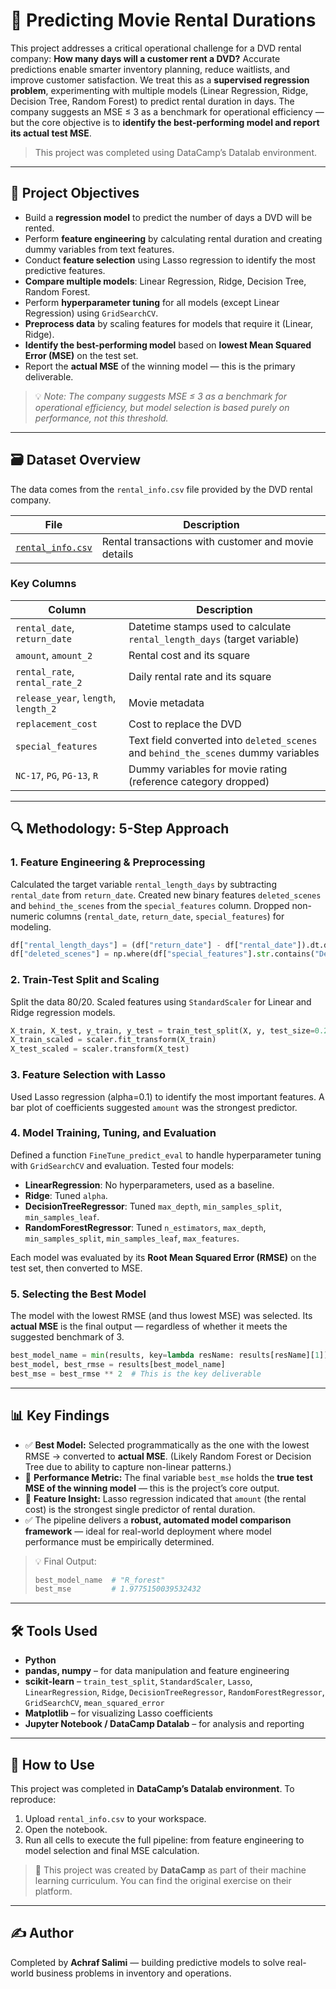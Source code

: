 # 📀 Predicting Movie Rental Durations

This project addresses a critical operational challenge for a DVD rental company: **How many days will a customer rent a DVD?** Accurate predictions enable smarter inventory planning, reduce waitlists, and improve customer satisfaction. We treat this as a **supervised regression problem**, experimenting with multiple models (Linear Regression, Ridge, Decision Tree, Random Forest) to predict rental duration in days. The company suggests an MSE ≤ 3 as a benchmark for operational efficiency — but the core objective is to **identify the best-performing model and report its actual test MSE**.

> This project was completed using DataCamp’s Datalab environment.

---

## 🎯 Project Objectives

- Build a **regression model** to predict the number of days a DVD will be rented.
- Perform **feature engineering** by calculating rental duration and creating dummy variables from text features.
- Conduct **feature selection** using Lasso regression to identify the most predictive features.
- **Compare multiple models**: Linear Regression, Ridge, Decision Tree, Random Forest.
- Perform **hyperparameter tuning** for all models (except Linear Regression) using `GridSearchCV`.
- **Preprocess data** by scaling features for models that require it (Linear, Ridge).
- **Identify the best-performing model** based on **lowest Mean Squared Error (MSE)** on the test set.
- Report the **actual MSE** of the winning model — this is the primary deliverable.

> 💡 *Note: The company suggests MSE ≤ 3 as a benchmark for operational efficiency, but model selection is based purely on performance, not this threshold.*

---

## 🗃️ Dataset Overview

The data comes from the `rental_info.csv` file provided by the DVD rental company.

| File | Description |
|------|-------------|
| [`rental_info.csv`](./rental_info.csv) | Rental transactions with customer and movie details |

### Key Columns

| Column | Description |
|--------|-------------|
| `rental_date`, `return_date` | Datetime stamps used to calculate `rental_length_days` (target variable) |
| `amount`, `amount_2` | Rental cost and its square |
| `rental_rate`, `rental_rate_2` | Daily rental rate and its square |
| `release_year`, `length`, `length_2` | Movie metadata |
| `replacement_cost` | Cost to replace the DVD |
| `special_features` | Text field converted into `deleted_scenes` and `behind_the_scenes` dummy variables |
| `NC-17`, `PG`, `PG-13`, `R` | Dummy variables for movie rating (reference category dropped) |

---

## 🔍 Methodology: 5-Step Approach

### 1. Feature Engineering & Preprocessing

Calculated the target variable `rental_length_days` by subtracting `rental_date` from `return_date`. Created new binary features `deleted_scenes` and `behind_the_scenes` from the `special_features` column. Dropped non-numeric columns (`rental_date`, `return_date`, `special_features`) for modeling.

```python
df["rental_length_days"] = (df["return_date"] - df["rental_date"]).dt.days
df["deleted_scenes"] = np.where(df["special_features"].str.contains("Deleted Scenes"), 1, 0)
```

### 2. Train-Test Split and Scaling

Split the data 80/20. Scaled features using `StandardScaler` for Linear and Ridge regression models.

```python
X_train, X_test, y_train, y_test = train_test_split(X, y, test_size=0.2, random_state=9)
X_train_scaled = scaler.fit_transform(X_train)
X_test_scaled = scaler.transform(X_test)
```

### 3. Feature Selection with Lasso

Used Lasso regression (alpha=0.1) to identify the most important features. A bar plot of coefficients suggested `amount` was the strongest predictor.

### 4. Model Training, Tuning, and Evaluation

Defined a function `FineTune_predict_eval` to handle hyperparameter tuning with `GridSearchCV` and evaluation. Tested four models:
- **LinearRegression**: No hyperparameters, used as a baseline.
- **Ridge**: Tuned `alpha`.
- **DecisionTreeRegressor**: Tuned `max_depth`, `min_samples_split`, `min_samples_leaf`.
- **RandomForestRegressor**: Tuned `n_estimators`, `max_depth`, `min_samples_split`, `min_samples_leaf`, `max_features`.

Each model was evaluated by its **Root Mean Squared Error (RMSE)** on the test set, then converted to MSE.

### 5. Selecting the Best Model

The model with the lowest RMSE (and thus lowest MSE) was selected. Its **actual MSE** is the final output — regardless of whether it meets the suggested benchmark of 3.

```python
best_model_name = min(results, key=lambda resName: results[resName][1])
best_model, best_rmse = results[best_model_name]
best_mse = best_rmse ** 2  # This is the key deliverable
```

---

## 📊 Key Findings

- ✅ **Best Model:** Selected programmatically as the one with the lowest RMSE → converted to **actual MSE**. (Likely Random Forest or Decision Tree due to ability to capture non-linear patterns.)
- 📌 **Performance Metric:** The final variable `best_mse` holds the **true test MSE of the winning model** — this is the project’s core output.
- 🧪 **Feature Insight:** Lasso regression indicated that `amount` (the rental cost) is the strongest single predictor of rental duration.
- ✅ The pipeline delivers a **robust, automated model comparison framework** — ideal for real-world deployment where model performance must be empirically determined.

> 💡 Final Output:
> ```python
> best_model_name  # "R_forest"
> best_mse         # 1.9775150039532432


---

## 🛠️ Tools Used

- **Python**
- **pandas, numpy** – for data manipulation and feature engineering
- **scikit-learn** – `train_test_split`, `StandardScaler`, `Lasso`, `LinearRegression`, `Ridge`, `DecisionTreeRegressor`, `RandomForestRegressor`, `GridSearchCV`, `mean_squared_error`
- **Matplotlib** – for visualizing Lasso coefficients
- **Jupyter Notebook / DataCamp Datalab** – for analysis and reporting

---

## 📌 How to Use

This project was completed in **DataCamp’s Datalab environment**. To reproduce:

1. Upload `rental_info.csv` to your workspace.
2. Open the notebook.
3. Run all cells to execute the full pipeline: from feature engineering to model selection and final MSE calculation.

> 🔗 This project was created by **DataCamp** as part of their machine learning curriculum. You can find the original exercise on their platform.

---

## ✍️ Author

Completed by **Achraf Salimi** — building predictive models to solve real-world business problems in inventory and operations.
